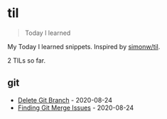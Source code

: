 # til

> Today I learned

My Today I learned snippets. Inspired by [simonw/til](https://github.com/simonw/til).

<!-- count starts -->2<!-- count ends --> TILs so far.

<!-- index starts -->
## git

* [Delete Git Branch](https://github.com/shireenrao/til/blob/master/git/delete-git-branch.md) - 2020-08-24
* [Finding Git Merge Issues](https://github.com/shireenrao/til/blob/master/git/find-merge-issues.md) - 2020-08-24
<!-- index ends -->

